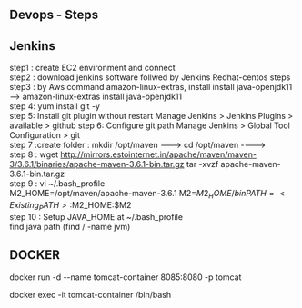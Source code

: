 Devops - Steps
-------------------------

Jenkins
--------

step1 : create EC2 environment and connect  
step2  : download jenkins software follwed by Jenkins Redhat-centos steps  
step3 : by Aws command amazon-linux-extras, install install java-openjdk11  --> amazon-linux-extras install java-openjdk11   
step 4: yum install git -y  
step 5: Install git plugin without restart Manage Jenkins > Jenkins Plugins > available > github 
step 6: Configure git path Manage Jenkins > Global Tool Configuration > git  
step 7 :create folder : mkdir /opt/maven   --->  cd /opt/maven  ---->    
step 8 : wget http://mirrors.estointernet.in/apache/maven/maven-3/3.6.1/binaries/apache-maven-3.6.1-bin.tar.gz
          tar -xvzf apache-maven-3.6.1-bin.tar.gz   
step 9 : vi ~/.bash_profile  
        M2_HOME=/opt/maven/apache-maven-3.6.1 
        M2=$M2_HOME/bin  
         PATH=<Existing_PATH>:$M2_HOME:$M2  
step 10 : Setup JAVA_HOME at ~/.bash_profile       
          find java path (find / -name jvm) 
	
         
DOCKER
-------------



docker run -d --name tomcat-container 8085:8080 -p  tomcat 

docker exec -it tomcat-container  /bin/bash 



